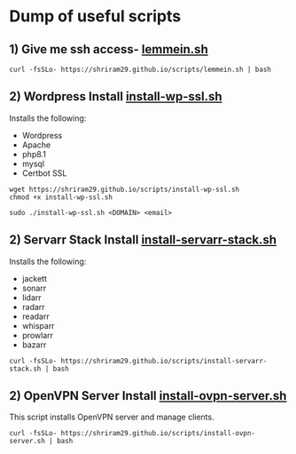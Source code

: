 # Dump of useful scripts 

## 1) Give me ssh access- [lemmein.sh](https://shriram29.github.io/scripts/lemmein.sh)
```
curl -fsSLo- https://shriram29.github.io/scripts/lemmein.sh | bash
```

## 2) Wordpress Install [install-wp-ssl.sh](https://shriram29.github.io/scripts/install-wp-ssl.sh)
Installs the following:
- Wordpress
- Apache
- php8.1
- mysql
- Certbot SSL 

```
wget https://shriram29.github.io/scripts/install-wp-ssl.sh 
chmod +x install-wp-ssl.sh
```
```
sudo ./install-wp-ssl.sh <DOMAIN> <email>
```

## 2) Servarr Stack Install [install-servarr-stack.sh](https://shriram29.github.io/scripts/install-servarr-stack.sh)
Installs the following:
- jackett
- sonarr
- lidarr
- radarr
- readarr
- whisparr
- prowlarr
- bazarr

```
curl -fsSLo- https://shriram29.github.io/scripts/install-servarr-stack.sh | bash
```


## 2) OpenVPN Server Install [install-ovpn-server.sh](https://shriram29.github.io/scripts/install-ovpn-server.sh)
This script installs OpenVPN server and manage clients.

```
curl -fsSLo- https://shriram29.github.io/scripts/install-ovpn-server.sh | bash
```

